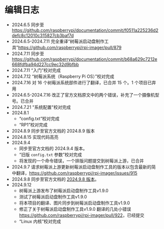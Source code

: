 # 编辑日志

- 2024.6.5 同步至 <https://github.com/raspberrypi/documentation/commit/f0511a225236d2defc8c12010c315827cb3baf7d>
- 2024.6.5-2024.7.11 完全重译“树莓派启动盘制作工具”<https://github.com/raspberrypi/rpi-imager/pull/879>
- 2024.7.11 同步至 <https://github.com/raspberrypi/documentation/commit/b68a629c7212e668fdfba94d227cc9ec32d9bfbb>
- 2024.7.11 “入门”校对完成
- 2024.7.12 “树莓派系统（Raspberry Pi OS）”校对完成
- 2024.7.16 对 16 个树莓派系统部件进行了翻译，已合并 15 个。1 个项目已弃用
- 2024.6.5-2024.7.16 改正了官方文档原文中的两个错误，补充了一个摄像机型号。已合并
- 2024.7.21 "系统配置"校对完成
- 2024.8.1 
  - “config.txt”校对完成
  - “RP1”校对完成
- 2024.8.9 同步至官方文档的 2024.8.9 版本
- 2024.8.15 实现代码高亮
- 2024.9.4 
  - 同步至官方文档的 2024.9.4 版本。
  - “旧版 `config.txt` 参数”校对完成
  - 将发现的一个命令错误，一个排版问题提交到树莓派上游，已合并
- 2024.9.7 请求树莓派上游更新树莓派启动盘制作工具的版本以包含最新的简中翻译，<https://github.com/raspberrypi/rpi-imager/issues/915>
- 2024.9.8 同步至官方文档的 [2024.9.8 版本](https://github.com/raspberrypi/documentation/commit/1b7709fea907aed7af8950f936ccfd1b82a29edd)。
- 2024.9.12
  - 树莓派上游发布了树莓派启动盘制作工具v1.9.0
  - 测试了树莓派启动盘制作工具v1.9.0
  - 将本项目的翻译、图片同步到树莓派启动盘制作工具v1.9.0
  - 修正了关于树莓派启动盘制作工具v1.9.0 翻译的几处小错误 <https://github.com/raspberrypi/rpi-imager/pull/922>，已经提交
  - “Linux 内核”校对完成 

